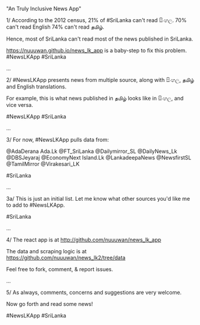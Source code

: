 "An Truly Inclusive News App"

1/ According to the 2012 census,
21% of #SriLanka can't read සිංහල.
70% can't read English
74% can't read தமிழ்.

Hence, most of SriLanka can't read
most of the news published in SriLanka.

https://nuuuwan.github.io/news_lk_app
is a baby-step to fix this problem.
#NewsLKApp #SriLanka

...

2/ #NewsLKApp presents news from multiple source,
along with සිංහල, தமிழ் and English translations.

For example, this is what news published in தமிழ் looks like in සිංහල, and vice versa.

#NewsLKApp #SriLanka

...

3/ For now, #NewsLKApp pulls data from:

@AdaDerana
Ada.Lk
@FT_SriLanka
@Dailymirror_SL
@DailyNews_Lk
@DBSJeyaraj
@EconomyNext
Island.Lk
@LankadeepaNews
@NewsfirstSL
@TamilMirror
@Virakesari_LK

#SriLanka

...

3a/ This is just an initial list. Let me know what other sources you'd like me to add to #NewsLKApp.

#SriLanka

...

4/ The react app is at
http://github.com/nuuuwan/news_lk_app

The data and scraping logic is at
https://github.com/nuuuwan/news_lk2/tree/data

Feel free to fork, comment, & report issues.

...

5/ As always, comments, concerns and suggestions are very welcome.

Now go forth and read some news!

#NewsLKApp #SriLanka
